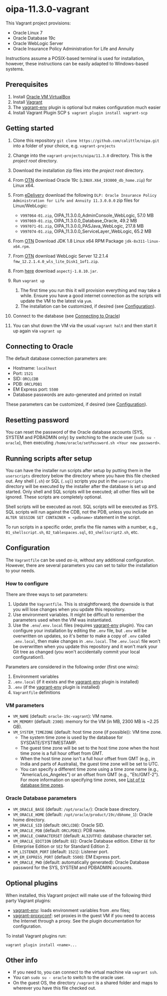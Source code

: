 # oipa-11.3.0-vagrant

This Vagrant project provisions:
- Oracle Linux 7
- Oracle Database 19c
- Oracle WebLogic Server
- Oracle Insurance Policy Administration for Life and Annuity

Instructions assume a POSIX-based terminal is used for installation, however, these instructions
can be easily adapted to Windows-based systems.

## Prerequisites

1. Install [Oracle VM VirtualBox](https://www.virtualbox.org/wiki/Downloads)
2. Install [Vagrant](https://vagrantup.com/)
3. The [vagrant-env](https://github.com/gosuri/vagrant-env) plugin is optional but makes configuration much easier
4. Install Vagrant Plugin SCP `$ vagrant plugin install vagrant-scp`

## Getting started

1. Clone this repository `git clone https://github.com/calittle/oipa.git` into a folder of your choice, e.g. `vagrant-projects`
2. Change into the `vagrant-projects/oipa/11.3.0` directory. This is the *project root* directory.
3. Download the installation zip files into the *project root* directory.
  1. From [OTN](http://www.oracle.com/technetwork/database/enterprise-edition/downloads/index.html) download Oracle 19c (`LINUX.X64_193000_db_home.zip`) for Linux x64.
  2. From [eDelivery](http://edelivery.oracle.com) download the following `DLP: Oracle Insurance Policy Administration for Life and Annuity 11.3.0.0.0` zip files for Linux/WebLogic:
      - `V997064-01.zip`, OIPA_11.3.0.0_AdminConsole_WebLogic, 57.0 MB
      - `V997069-01.zip`, OIPA_11.3.0.0_Database_Oracle, 49.2 MB
      - `V997071-01.zip`, OIPA_11.3.0.0_PASJava_WebLogic, 217.8 MB
      - `V997074-01.zip`, OIPA_11.3.0.0_ServiceLayer_WebLogic, 65.2 MB
  3. From [OTN](https://www.oracle.com/java/technologies/javase/javase8u211-later-archive-downloads.html) Download JDK 1.8 Linux x64 RPM Package `jdk-8x311-linux-x64.rpm`.
  4. From [OTN](https://www.oracle.com/middleware/technologies/weblogic-server-downloads.html) download WebLogic Server 12.2.1.4 `fmw_12.2.1.4.0_wls_lite_Disk1_1of1.zip`. 
  5. From [here]() download `aspectj-1.8.10.jar`.

4. Run `vagrant up`
   1. The first time you run this it will provision everything and may take a while. Ensure you have a good internet connection as the scripts will update the VM to the latest via `yum`.
   2. The installation can be customized, if desired (see [Configuration](#configuration)).
5. Connect to the database (see [Connecting to Oracle](#connecting-to-oracle))
6. You can shut down the VM via the usual `vagrant halt` and then start it up again via `vagrant up`

## Connecting to Oracle

The default database connection parameters are:

* Hostname: `localhost`
* Port: `1521`
* SID: `ORCLCDB`
* PDB: `ORCLPDB1`
* EM Express port: `5500`
* Database passwords are auto-generated and printed on install

These parameters can be customized, if desired (see [Configuration](#configuration)).

## Resetting password

You can reset the password of the Oracle database accounts (SYS, SYSTEM and PDBADMIN only) by switching to the oracle user (`sudo su - oracle`), then executing `/home/oracle/setPassword.sh <Your new password>`.

## Running scripts after setup

You can have the installer run scripts after setup by putting them in the `userscripts` directory below the directory where you have this file checked out. Any shell (`.sh`) or SQL (`.sql`) scripts you put in the `userscripts` directory will be executed by the installer after the database is set up and started. Only shell and SQL scripts will be executed; all other files will be ignored. These scripts are completely optional.

Shell scripts will be executed as root. SQL scripts will be executed as SYS. SQL scripts will run against the CDB, not the PDB, unless you include an `ALTER SESSION SET CONTAINER = <pdbname>` statement in the script.

To run scripts in a specific order, prefix the file names with a number, e.g., `01_shellscript.sh`, `02_tablespaces.sql`, `03_shellscript2.sh`, etc.

## Configuration

The `Vagrantfile` can be used _as-is_, without any additional configuration. However, there are several parameters you can set to tailor the installation to your needs.

### How to configure

There are three ways to set parameters:

1. Update the `Vagrantfile`. This is straightforward; the downside is that you will lose changes when you update this repository.
2. Use environment variables. It might be difficult to remember the parameters used when the VM was instantiated.
3. Use the `.env`/`.env.local` files (requires
[vagrant-env](https://github.com/gosuri/vagrant-env) plugin). You can configure your installation by editing the `.env` file, but `.env` will be overwritten on updates, so it's better to make a copy of `.env` called `.env.local`, then make changes in `.env.local`. The `.env.local` file won't be overwritten when you update this repository and it won't mark your Git tree as changed (you won't accidentally commit your local configuration!).

Parameters are considered in the following order (first one wins):

1. Environment variables
2. `.env.local` (if it exists and the  [vagrant-env](https://github.com/gosuri/vagrant-env) plugin is installed)
3. `.env` (if the [vagrant-env](https://github.com/gosuri/vagrant-env) plugin is installed)
4. `Vagrantfile` definitions

### VM parameters

* `VM_NAME` (default: `oracle-19c-vagrant`): VM name.
* `VM_MEMORY` (default: `2300`): memory for the VM (in MB, 2300 MB is ~2.25 GB).
* `VM_SYSTEM_TIMEZONE` (default: host time zone (if possible)): VM time zone.
  * The system time zone is used by the database for SYSDATE/SYSTIMESTAMP.
  * The guest time zone will be set to the host time zone when the host time zone is a full hour offset from GMT.
  * When the host time zone isn't a full hour offset from GMT (e.g., in India and parts of Australia), the guest time zone will be set to UTC.
  * You can specify a different time zone using a time zone name (e.g., "America/Los_Angeles") or an offset from GMT (e.g., "Etc/GMT-2"). For more information on specifying time zones, see [List of tz database time zones](https://en.wikipedia.org/wiki/List_of_tz_database_time_zones).

### Oracle Database parameters

* `VM_ORACLE_BASE` (default: `/opt/oracle/`): Oracle base directory.
* `VM_ORACLE_HOME` (default: `/opt/oracle/product/19c/dbhome_1`): Oracle home directory.
* `VM_ORACLE_SID` (default: `ORCLCDB`): Oracle SID.
* `VM_ORACLE_PDB` (default: `ORCLPDB1`): PDB name.
* `VM_ORACLE_CHARACTERSET` (default: `AL32UTF8`): database character set.
* `VM_ORACLE_EDITION` (default: `EE`): Oracle Database edition. Either `EE` for Enterprise Edition or `SE2` for Standard Edition 2.
* `VM_LISTENER_PORT` (default: `1521`): Listener port.
* `VM_EM_EXPRESS_PORT` (default: `5500`): EM Express port.
* `VM_ORACLE_PWD` (default: automatically generated): Oracle Database password for the SYS, SYSTEM and PDBADMIN accounts.

## Optional plugins

When installed, this Vagrant project will make use of the following third party Vagrant plugins:

* [vagrant-env](https://github.com/gosuri/vagrant-env): loads environment
variables from .env files;
* [vagrant-proxyconf](https://github.com/tmatilai/vagrant-proxyconf): set
proxies in the guest VM if you need to access the Internet through a proxy. See
the plugin documentation for configuration.

To install Vagrant plugins run:

```shell
vagrant plugin install <name>...
```

## Other info

* If you need to, you can connect to the virtual machine via `vagrant ssh`.
* You can `sudo su - oracle` to switch to the oracle user.
* On the guest OS, the directory `/vagrant` is a shared folder and maps to wherever you have this file checked out.
